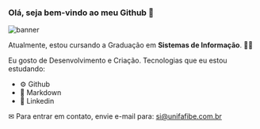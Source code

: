 ### Olá, seja bem-vindo ao meu Github 👋

![banner](http://img.thecodepost.org/2015/01/T-Rex-game-hidden.gif)

Atualmente, estou cursando a Graduação em **Sistemas de Informação**. 👨‍💻

Eu gosto de Desenvolvimento e Criação. Tecnologias que eu estou estudando:

* ⚙ Github 
* 📄 Markdown 
* 💈 Linkedin 


✉ Para entrar em contato, envie e-mail para: si@unifafibe.com.br

